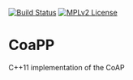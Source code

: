 [![Build Status](https://travis-ci.org/zerom0/CoaPP.svg?branch=master)](https://travis-ci.org/zerom0/CoaPP)
[![MPLv2 License](https://img.shields.io/badge/license-MPLv2-blue.svg?style=flat-square)](https://www.mozilla.org/MPL/2.0/)

# CoaPP
C++11 implementation of the CoAP
